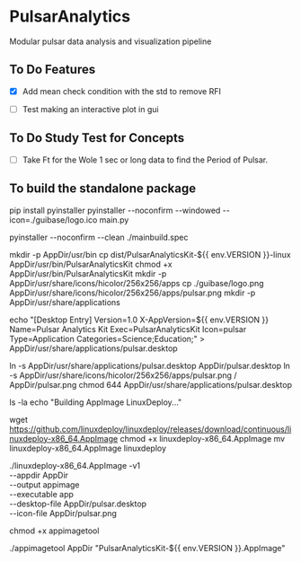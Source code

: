 # PulsarAnalytics
Modular pulsar data analysis and visualization pipeline

## To Do Features

- [x] Add mean check condition with the std to remove RFI
- [ ] Test making an interactive plot in gui



## To Do Study Test for Concepts
- [ ] Take Ft for the Wole 1 sec or long data to find the Period of Pulsar.



## To build the standalone package
pip install pyinstaller
pyinstaller --noconfirm --windowed --icon=./guibase/logo.ico main.py

pyinstaller --noconfirm --clean ./mainbuild.spec

mkdir -p AppDir/usr/bin
cp dist/PulsarAnalyticsKit-${{ env.VERSION }}-linux AppDir/usr/bin/PulsarAnalyticsKit
chmod +x AppDir/usr/bin/PulsarAnalyticsKit
mkdir -p AppDir/usr/share/icons/hicolor/256x256/apps
cp ./guibase/logo.png AppDir/usr/share/icons/hicolor/256x256/apps/pulsar.png
mkdir -p AppDir/usr/share/applications

echo "[Desktop Entry]
Version=1.0
X-AppVersion=${{ env.VERSION }}
Name=Pulsar Analytics Kit
Exec=PulsarAnalyticsKit
Icon=pulsar
Type=Application
Categories=Science;Education;" > AppDir/usr/share/applications/pulsar.desktop

ln -s AppDir/usr/share/applications/pulsar.desktop AppDir/pulsar.desktop
ln -s AppDir/usr/share/icons/hicolor/256x256/apps/pulsar.png / AppDir/pulsar.png
chmod 644 AppDir/usr/share/applications/pulsar.desktop

ls -la
echo "Building AppImage LinuxDeploy..."

wget https://github.com/linuxdeploy/linuxdeploy/releases/download/continuous/linuxdeploy-x86_64.AppImage
chmod +x linuxdeploy-x86_64.AppImage
mv linuxdeploy-x86_64.AppImage linuxdeploy



./linuxdeploy-x86_64.AppImage -v1 \
        --appdir AppDir \
        --output appimage \
        --executable app \
        --desktop-file AppDir/pulsar.desktop \
        --icon-file AppDir/pulsar.png

chmod +x appimagetool

./appimagetool AppDir "PulsarAnalyticsKit-${{ env.VERSION }}.AppImage"

